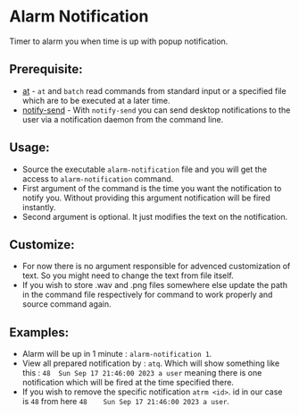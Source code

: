 # Alarm Notification

Timer to alarm you when time is up with popup notification.

## Prerequisite:

- [at](https://linux.die.net/man/1/at) - `at` and `batch` read commands from standard input or a specified file which are to be executed at a later time.
- [notify-send](https://man.archlinux.org/man/notify-send.1.en) - With `notify-send` you can send desktop notifications to the user via a notification daemon from the command line.

## Usage:

- Source the executable `alarm-notification` file and you will get the access to `alarm-notification` command.
- First argument of the command is the time you want the notification to notify you. Without providing this argument notification will be fired instantly. 
- Second argument is optional. It just modifies the text on the notification.

## Customize:

- For now there is no argument responsible for advenced customization of text. So you might need to change the text from file itself.
- If you wish to store .wav and .png files somewhere else update the path in the command file respectively for command to work properly and source command again.

## Examples:

- Alarm will be up in 1 minute : `alarm-notification 1`.
- View all prepared notification by : `atq`. Which will show something like this : `48	Sun Sep 17 21:46:00 2023 a user` meaning there is one notification which will be fired at the time specified there.
- If you wish to remove the specific notification `atrm <id>`. id in our case is `48` from  here `48	Sun Sep 17 21:46:00 2023 a user`.  

